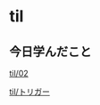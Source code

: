 # til

## 今日学んだこと

[til/02](https://github.com/tokiohamamatsu/til/blob/master/%E6%B4%BB%E5%8B%95%E8%A8%98%E9%8C%B2/2021/04/02.md)

[til/トリガー](https://github.com/tokiohamamatsu/til/blob/master/SQL/%E3%83%88%E3%83%AA%E3%82%AC%E3%83%BC.md)